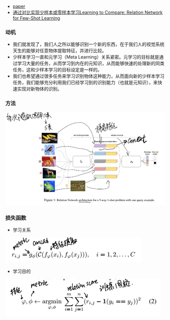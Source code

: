 * [paper](paper/2018-Learning%20to%20Compare%20Relation%20Network%20for%20Few-Shot%20Learning.pdf)
* [通过对比实现少样本或零样本学习Learning to Compare: Relation Network for Few-Shot Learning](https://blog.csdn.net/qq_24305433/article/details/79950735)

### 动机

* 我们就发现了，我们人之所以能够识别一个新的东西，在于我们人的视觉系统天生的能够对任意物体提取特征，并进行比较。
* 少样本学习一直和元学习（Meta Learning）关系紧密。元学习的目标就是通过学习大量的任务，从而学习到内在的元知识，从而能够快速的处理新的同类任务，这和少样本学习的目标设定是一样的。
* 我们也希望通过很多任务来学习识别物体这种能力，从而面向新的少样本学习任务，我们能够充分利用我们已经学习到的识别能力（也就是元知识），来快速实现对新物体的识别。

### 方法

![1542273918651](readme/sung_learning_to_conpare_网络结构.png)

###  损失函数

* 学习关系

![1542274032476](readme/sung_learning_to_conpare_关系_01.png)

* 学习目的

![1542274125379](readme/sung_learning_to_conpare_学习目的.png)
